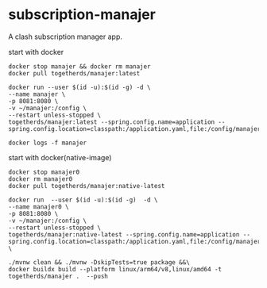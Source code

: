 # subscription-manajer
A clash subscription manager app. 

start with docker
```shell
docker stop manajer && docker rm manajer
docker pull togetherds/manajer:latest

docker run --user $(id -u):$(id -g) -d \
--name manajer \
-p 8081:8080 \
-v ~/manajer:/config \
--restart unless-stopped \
togetherds/manajer:latest --spring.config.name=application --spring.config.location=classpath:/application.yaml,file:/config/manajer.yaml

docker logs -f manajer
```

start with docker(native-image)

```shell
docker stop manajer0
docker rm manajer0
docker pull togetherds/manajer:native-latest

docker run  --user $(id -u):$(id -g)  -d \
--name manajer0 \
-p 8081:8080 \
-v ~/manajer:/config \
--restart unless-stopped \
togetherds/manajer:native-latest --spring.config.name=application --spring.config.location=classpath:/application.yaml,file:/config/manajer.yaml \

```

```shell
./mvnw clean && ./mvnw -DskipTests=true package &&\
docker buildx build --platform linux/arm64/v8,linux/amd64 -t togetherds/manajer .  --push
```
 
